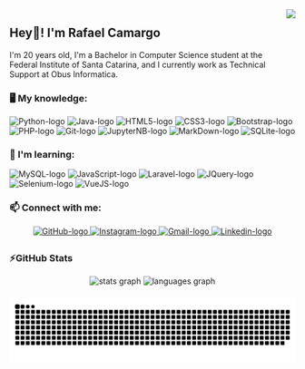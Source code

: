 <img align="right" height="160" src="http://www.lalocadelosgatos.com/wp-content/uploads/2010/10/gato-tecladoo.gif"/>

## Hey👋! I'm Rafael Camargo

<p align="left">I'm 20 years old, I'm a Bachelor in Computer Science student at the Federal Institute of Santa Catarina, and I currently work as Technical Support at Obus Informatica.</p>

### 🖥️ My knowledge:

<div align="left">
    <img src="https://cdn.jsdelivr.net/gh/devicons/devicon/icons/python/python-original.svg" height="35" width="55" alt="Python-logo"/>
    <img src="https://cdn.jsdelivr.net/gh/devicons/devicon/icons/java/java-original.svg" height="35" width="55" alt="Java-logo"/>
    <img src="https://cdn.jsdelivr.net/gh/devicons/devicon/icons/html5/html5-original.svg" height="35" width="55" alt="HTML5-logo"/>
    <img src="https://cdn.jsdelivr.net/gh/devicons/devicon/icons/css3/css3-original.svg" height="35" width="55" alt="CSS3-logo"/>
    <img src="https://cdn.jsdelivr.net/gh/devicons/devicon/icons/bootstrap/bootstrap-original.svg" height="35" width="55" alt="Bootstrap-logo"/>
    <img src="https://cdn.jsdelivr.net/gh/devicons/devicon/icons/php/php-plain.svg" height="35" width="55" alt="PHP-logo"/>
    <img src="https://cdn.jsdelivr.net/gh/devicons/devicon/icons/git/git-original.svg" height="35" width="55" alt="Git-logo"/>
    <img src="https://cdn.jsdelivr.net/gh/devicons/devicon/icons/jupyter/jupyter-original-wordmark.svg" height="35" width="55" alt="JupyterNB-logo"/>
    <img src="https://cdn.jsdelivr.net/gh/devicons/devicon/icons/markdown/markdown-original.svg" height="35" width="55" alt="MarkDown-logo"/>
    <img src="https://cdn.jsdelivr.net/gh/devicons/devicon/icons/sqlite/sqlite-original.svg" height="35" width="55" alt="SQLite-logo"/>
</div>

### 📖 I'm learning:

<div align="left">
    <img src="https://cdn.jsdelivr.net/gh/devicons/devicon/icons/mysql/mysql-original.svg" height="35" width="55" alt="MySQL-logo"/>
    <img src="https://cdn.jsdelivr.net/gh/devicons/devicon/icons/javascript/javascript-original.svg" height="35" width="55" alt="JavaScript-logo"/>
    <img src="https://cdn.jsdelivr.net/gh/devicons/devicon/icons/laravel/laravel-plain.svg" height="35" width="55" alt="Laravel-logo"/>
    <img src="https://cdn.jsdelivr.net/gh/devicons/devicon/icons/jquery/jquery-original.svg" height="35" width="55" alt="JQuery-logo"/>
    <img src="https://cdn.jsdelivr.net/gh/devicons/devicon/icons/selenium/selenium-original.svg" height="35" width="55" alt="Selenium-logo"/>
    <img src="https://cdn.jsdelivr.net/gh/devicons/devicon/icons/vuejs/vuejs-original.svg" height="35" width="55" alt="VueJS-logo"/>
</div>

### 📫 Connect with me:

<div align="center">
    <a href="https://www.github.com/rafandoo" target="_blank">
        <img src="https://img.shields.io/badge/github-%2324292e.svg?&style=for-the-badge&logo=github&logoColor=white" style="margin-bottom: 5px;" alt="GitHub-logo"/>
    </a>
    <a href="https://www.instagram.com/rafandoo/" target="_blank">
        <img src="https://img.shields.io/static/v1?message=Instagram&logo=instagram&label=&color=E4405F&logoColor=white&labelColor=&style=for-the-badge" style="margin-bottom: 5px;" alt="Instagram-logo"/>
    </a>
    <a href="mailto:rafaelcamargo.inf@gmail.com" target="_blank">
        <img src="https://img.shields.io/static/v1?message=Gmail&logo=gmail&label=&color=D14836&logoColor=white&labelColor=&style=for-the-badge" style="margin-bottom: 5px;" alt="Gmail-logo"/>
    </a>
    <a href="https://www.linkedin.com/in/rafaelcamargob/" target="_blank">
        <img src="https://img.shields.io/static/v1?message=LinkedIn&logo=linkedin&label=&color=0077B5&logoColor=white&labelColor=&style=for-the-badge" style="margin-bottom: 5px;" alt="Linkedin-logo"/>
    </a>
</div>

### ⚡GitHub Stats

<div align="center">
    <img src="https://github-readme-stats.vercel.app/api?hide_title=false&hide_rank=false&show_icons=true&include_all_commits=true&count_private=true&disable_animations=false&theme=slateorange&locale=en&hide_border=true&username=rafandoo" height="150" alt="stats graph"/>
    <img src="https://github-readme-stats.vercel.app/api/top-langs?locale=en&hide_title=false&layout=compact&card_width=320&langs_count=6&theme=slateorange&hide_border=true&username=rafandoo" height="150" alt="languages graph"/>
</div>

###

![Snake animation](https://github.com/rafandoo/rafandoo/blob/output/github-contribution-grid-snake-dark.svg)

